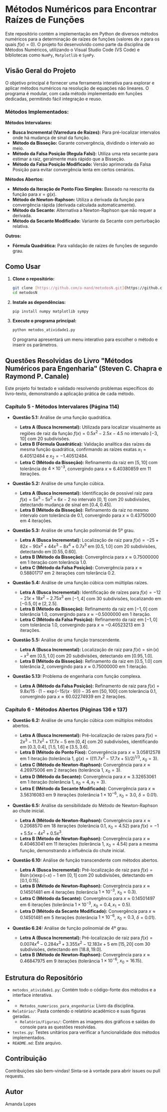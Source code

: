 # Métodos Numéricos para Encontrar Raízes de Funções

Este repositório contém a implementação em Python de diversos métodos numéricos para a determinação de raízes de funções (valores de $x$ para os quais $f(x) = 0$). O projeto foi desenvolvido como parte da disciplina de Métodos Numéricos, utilizando o Visual Studio Code (VS Code) e bibliotecas como `NumPy`, `Matplotlib` e `SymPy`.

## Visão Geral do Projeto

O objetivo principal é fornecer uma ferramenta interativa para explorar e aplicar métodos numéricos na resolução de equações não lineares. O programa é modular, com cada método implementado em funções dedicadas, permitindo fácil integração e reuso.

### Métodos Implementados:

**Métodos Intervalares:**
* **Busca Incremental (Varredura de Raízes):** Para pré-localizar intervalos onde há mudança de sinal da função.
* **Método da Bisseção:** Garante convergência, dividindo o intervalo ao meio.
* **Método da Falsa Posição (Regula Falsi):** Utiliza uma reta secante para estimar a raiz, geralmente mais rápido que a Bisseção.
* **Método da Falsa Posição Modificado:** Versão aprimorada da Falsa Posição para evitar convergência lenta em certos cenários.

**Métodos Abertos:**
* **Método da Iteração de Ponto Fixo Simples:** Baseado na reescrita da função para $x = g(x)$.
* **Método de Newton-Raphson:** Utiliza a derivada da função para convergência rápida (derivada calculada automaticamente).
* **Método da Secante:** Alternativa a Newton-Raphson que não requer a derivada.
* **Método da Secante Modificado:** Variante da Secante com perturbação relativa.

**Outros:**
* **Fórmula Quadrática:** Para validação de raízes de funções de segundo grau.

## Como Usar

1.  **Clone o repositório:**
    ```bash
    git clone [https://github.com/a-mand/metodosN.git](https://github.com/a-mand/metodosN.git)
    cd metodosN
    ```
2.  **Instale as dependências:**
    ```bash
    pip install numpy matplotlib sympy
    ```
3.  **Execute o programa principal:**
    ```bash
    python metodos_atividade1.py
    ```
    O programa apresentará um menu interativo para escolher o método e inserir os parâmetros.

## Questões Resolvidas do Livro "Métodos Numéricos para Engenharia" (Steven C. Chapra e Raymond P. Canale)

Este projeto foi testado e validado resolvendo problemas específicos do livro-texto, demonstrando a aplicação prática de cada método.

### Capítulo 5 - Métodos Intervalares (Página 114)

* **Questão 5.1:** Análise de uma função quadrática.
    * **Letra A (Busca Incremental):** Utilizada para localizar visualmente as regiões de raiz da função $f(x) = 0.5x^2 - 2.5x - 4.5$ no intervalo $[-3, 10]$ com 20 subdivisões.
    * **Letra B (Fórmula Quadrática):** Validação analítica das raízes da mesma função quadrática, confirmando as raízes exatas $x_1 = 6.40512484$ e $x_2 = -1.40512484$.
    * **Letra C (Método da Bisseção):** Refinamento da raiz em $[5, 10]$ com tolerância de $4 \times 10^{-3}$, convergindo para $x \approx 6.40380859$ em 11 iterações.

* **Questão 5.2:** Análise de uma função cúbica.
    * **Letra A (Busca Incremental):** Identificação de possível raiz para $f(x) = 5x^3 - 5x^2 + 6x - 2$ no intervalo $[0, 1]$ com 20 subdivisões, detectando mudança de sinal em $[0.4, 0.45]$.
    * **Letra B (Método da Bisseção):** Refinamento da raiz no mesmo intervalo com tolerância de $0.1$, convergindo para $x \approx 0.43750000$ em 4 iterações.

* **Questão 5.3:** Análise de uma função polinomial de 5º grau.
    * **Letra A (Busca Incremental):** Localização de raiz para $f(x) = -25 + 82x - 90x^2 + 44x^3 - 8x^4 + 0.7x^5$ em $[0.5, 1.0]$ com 20 subdivisões, detectando em $[0.55, 0.60]$.
    * **Letra B (Método da Bisseção):** Convergência para $x \approx 0.75000000$ em 1 iteração com tolerância $1.0$.
    * **Letra C (Método da Falsa Posição):** Convergência para $x \approx 0.58801717$ em 2 iterações com tolerância $0.2$.

* **Questão 5.4:** Análise de uma função cúbica com múltiplas raízes.
    * **Letra A (Busca Incremental):** Identificação de raízes para $f(x) = -12 - 21x + 18x^2 - 2.75x^3$ em $[-1, 4]$ com 30 subdivisões, localizando em $[-0.5, 0]$ e $[2, 2.5]$.
    * **Letra B (Método da Bisseção):** Refinamento da raiz em $[-1, 0]$ com tolerância $1.0$, convergindo para $x \approx -0.5000000$ em 1 iteração.
    * **Letra C (Método da Falsa Posição):** Refinamento da raiz em $[-1, 0]$ com tolerância $1.0$, convergindo para $x \approx -0.40523213$ em 3 iterações.

* **Questão 5.5:** Análise de uma função transcendente.
    * **Letra A (Busca Incremental):** Localização de raiz para $f(x) = \sin(x) - x^3$ em $[0.5, 1.0]$ com 20 subdivisões, detectando em $[0.95, 1.0]$.
    * **Letra B (Método da Bisseção):** Refinamento da raiz em $[0.5, 1.0]$ com tolerância $2$, convergindo para $x \approx 0.75000000$ em 1 iteração.

* **Questão 5.13:** Problema de engenharia com função complexa.
    * **Letra A (Método da Falsa Posição):** Refinamento de raiz para $f(x) = 9.8x/15 \cdot (1 - \exp(-15/(x \cdot 9))) - 35$ em $[50, 100]$ com tolerância $0.1$, convergindo para $x \approx 60.02274939$ em 2 iterações.

### Capítulo 6 - Métodos Abertos (Páginas 136 e 137)

* **Questão 6.2:** Análise de uma função cúbica com múltiplos métodos abertos.
    * **Letra A (Busca Incremental):** Pré-localização de raízes para $f(x) = 2x^3 - 11.7x^2 + 17.7x - 5$ em $[0, 4]$ com 20 subdivisões, identificando em $[0.3, 0.4]$, $[1.5, 1.6]$ e $[3.5, 3.6]$.
    * **Letra B (Método do Ponto Fixo):** Convergência para $x \approx 3.05812578$ em 1 iteração (tolerância $1$, $g(x) = ((11.7x^2 - 17.7x + 5)/2)^{1/3}$, $x_0 = 3$).
    * **Letra C (Método de Newton-Raphson):** Convergência para $x \approx 4.26975006$ em 2 iterações (tolerância $1$, $x_0 = 3$).
    * **Letra D (Método da Secante):** Convergência para $x \approx 3.32653061$ em 1 iteração (tolerância $1$, $x_0 = 4, x_1 = 3$).
    * **Letra E (Método da Secante Modificado):** Convergência para $x \approx 3.56316083$ em 9 iterações (tolerância $1 \times 10^{-6}$, $x_0 = 3.0$, $\delta = 0.01$).

* **Questão 6.5:** Análise da sensibilidade do Método de Newton-Raphson ao chute inicial.
    * **Letra A (Método de Newton-Raphson):** Convergência para $x \approx 0.2068570$ em 18 iterações (tolerância $0.1$, $x_0 = 4.52$) para $f(x) = -1 + 5.5x - 4x^2 + 0.5x^3$.
    * **Letra B (Método de Newton-Raphson):** Convergência para $x \approx 6.40463041$ em 11 iterações (tolerância $1$, $x_0 = 4.54$) para a mesma função, demonstrando a influência do chute inicial.

* **Questão 6.10:** Análise de função transcendente com métodos abertos.
    * **Letra A (Busca Incremental):** Pré-localização de raiz para $f(x) = 8\sin(x)\exp(-x) - 1$ em $[0, 1]$ com 20 subdivisões, detectando em $[0.1, 0.15]$.
    * **Letra B (Método de Newton-Raphson):** Convergência para $x \approx 0.14501481$ em 4 iterações (tolerância $1 \times 10^{-3}$, $x_0 = 0.3$).
    * **Letra C (Método da Secante):** Convergência para $x \approx 0.14501497$ em 6 iterações (tolerância $1 \times 10^{-3}$, $x_0 = 0.4, x_1 = 0.5$).
    * **Letra D (Método da Secante Modificado):** Convergência para $x \approx 0.14501481$ em 5 iterações (tolerância $1 \times 10^{-6}$, $x_0 = 0.3$, $\delta = 0.01$).

* **Questão 6.24:** Análise de função polinomial de 4º grau.
    * **Letra A (Busca Incremental):** Pré-localização de raiz para $f(x) = 0.0074x^4 - 0.284x^3 + 3.355x^2 - 12.183x + 5$ em $[15, 20]$ com 30 subdivisões, detectando em $[18.8, 19.0]$.
    * **Letra B (Método de Newton-Raphson):** Convergência para $x \approx 0.46847975$ em 9 iterações (tolerância $1 \times 10^{-6}$, $x_0 = 16.15$).

## Estrutura do Repositório

* `metodos_atividade1.py`: Contém todo o código-fonte dos métodos e a interface interativa.
* * `Metodos_numericos_para_engenharia`: Livro da disciplina.
* `Relatório/`: Pasta contendo o relatório acadêmico e suas figuras geradas.
    * `Relatório/Figuras/`: Contém as imagens dos gráficos e saídas do console para as questões resolvidas.
* `testes.py`: Testes unitários para verificar a funcionalidade dos métodos implementados.
* `README.md`: Este arquivo.

## Contribuição

Contribuições são bem-vindas! Sinta-se à vontade para abrir issues ou pull requests.

## Autor

Amanda Lopes
